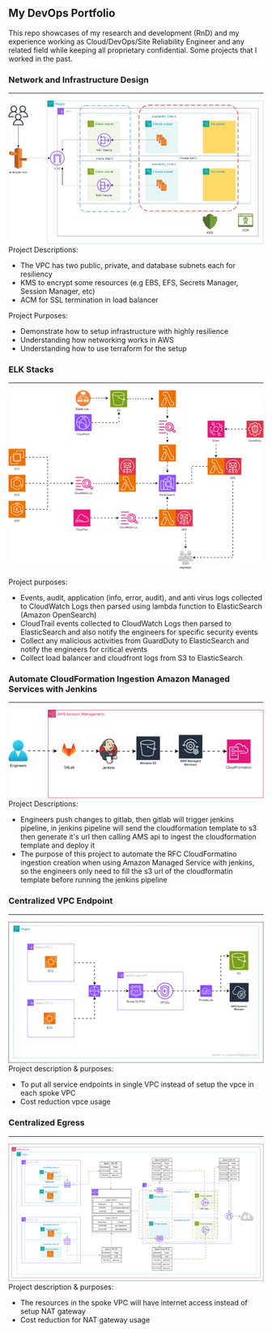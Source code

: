 ## My DevOps Portfolio

This repo showcases of my research and development (RnD) and my experience working as Cloud/DevOps/Site Reliability Engineer and any related field while keeping all proprietary confidential. Some projects that I worked in the past.

### Network and Infrastructure Design

---

![Alt text](./01-network-stack/network.jpg?raw=true "Network Architecture")
Project Descriptions:

- The VPC has two public, private, and database subnets each for resiliency
- KMS to encrypt some resources (e.g EBS, EFS, Secrets Manager, Session Manager, etc)
- ACM for SSL termination in load balancer

Project Purposes:

- Demonstrate how to setup infrastructure with highly resilience
- Understanding how networking works in AWS
- Understanding how to use terraform for the setup

### ELK Stacks

---

![Alt text](./images/cwlogs-to-es.drawio.svg?raw=true "Centralize Logs in ElasticSearch")

Project purposes:

- Events, audit, application (info, error, audit), and anti virus logs collected to CloudWatch Logs then parsed using lambda function to ElasticSearch (Amazon OpenSearch)
- CloudTrail events collected to CloudWatch Logs then parsed to ElasticSearch and also notify the engineers for specific security events
- Collect any malicious activities from GuardDuty to ElasticSearch and notify the engineers for critical events
- Collect load balancer and cloudfront logs from S3 to ElasticSearch

### Automate CloudFormation Ingestion Amazon Managed Services with Jenkins

---

![Alt text](./images/aws-ms-jenkins.drawio.svg?raw=true "Cfn Ingestion")
Project Descriptions:

- Engineers push changes to gitlab, then gitlab will trigger jenkins pipeline, in jenkins pipeline will send the cloudformation template to s3 then generate it's url then calling AMS api to ingest the cloudformation template and deploy it
- The purpose of this project to automate the RFC CloudFormatino ingestion creation when using Amazon Managed Service with jenkins, so the engineers only need to fill the s3 url of the cloudformatin template before running the jenkins pipeline

### Centralized VPC Endpoint

---

![Alt text](./images/centralized-vpce.drawio.svg?raw=true "Centralized VPC Endpoints")
Project description & purposes:

- To put all service endpoints in single VPC instead of setup the vpce in each spoke VPC
- Cost reduction vpce usage

### Centralized Egress

---

![Alt text](./images/centralized-egress.drawio.svg?raw=true "Centralized VPC Egress")
Project description & purposes:

- The resources in the spoke VPC will have internet access instead of setup NAT gateway
- Cost reduction for NAT gateway usage

<!-- ### CI/CD with CodePipeline to EKS

---

comming soon

### CI/CD with CodePipeline to ECS

---

comming soon -->
